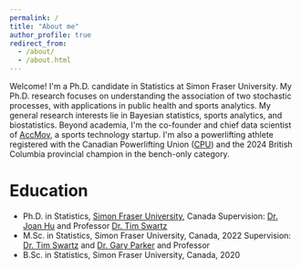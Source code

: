 ```yaml
---
permalink: /
title: "About me"
author_profile: true
redirect_from: 
  - /about/
  - /about.html
---
```


Welcome! I'm a Ph.D. candidate in Statistics at Simon Fraser University. My Ph.D. research focuses on understanding the association of two stochastic processes, with applications in public health and sports analytics. My general research interests lie in Bayesian statistics, sports analytics, and biostatistics. Beyond academia, I'm the co-founder and chief data scientist of [AccMov](https://www.accmov.com/), a sports technology startup. I'm also a powerlifting athlete registered with the Canadian Powerlifting Union ([CPU](https://www.openpowerlifting.org/u/kangyipeng)) and the 2024 British Columbia provincial champion in the bench-only category.

Education
======
- Ph.D. in Statistics, [Simon Fraser University](https://www.sfu.ca/), Canada
  Supervision: [Dr. Joan Hu](https://www.sfu.ca/~joanh/) and Professor [Dr. Tim Swartz](https://www.sfu.ca/~tswartz/)
- M.Sc. in Statistics, Simon Fraser University, Canada, 2022
  Supervision: [Dr. Tim Swartz](https://www.sfu.ca/~tswartz/) and [Dr. Gary Parker](https://www.sfu.ca/~gparker/) and Professor
- B.Sc. in Statistics, Simon Fraser University, Canada, 2020
  



